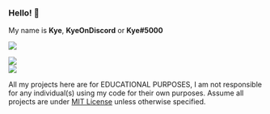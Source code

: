 ### Hello! 👋
My name is **Kye**, **KyeOnDiscord** or **Kye#5000**

![](https://discord.c99.nl/widget/theme-4/686800430176665621.png)

![](https://github-readme-stats.vercel.app/api?username=kyeondiscord&show_icons=true&include_all_commits=true&theme=dark)
<br>
![](https://github-readme-stats.vercel.app/api/top-langs/?username=kyeondiscord&layout=default&theme=dark)



All my projects here are for EDUCATIONAL PURPOSES, I am not responsible for any individual(s) using my code for their own purposes. Assume all projects are under [MIT License](https://opensource.org/licenses/MIT) unless otherwise specified.
